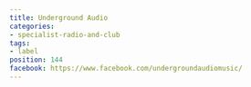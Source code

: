 ```yaml
---
title: Underground Audio
categories:
- specialist-radio-and-club
tags:
- label
position: 144
facebook: https://www.facebook.com/undergroundaudiomusic/
---
```


